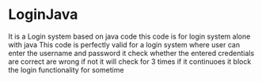 # LoginJava
It is a Login system based on java code
this code is for login system alone with java
This code is perfectly valid for a login system where user can enter the username and password it check whether the entered credentials are correct are wrong if not it will check for 3 times if it continuoes it block the login functionality for sometime
